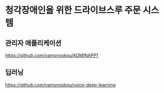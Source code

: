 # 청각장애인을 위한 드라이브스루 주문 시스템
## 관리자 애플리케이션

https://github.com/vamonoskpu/ADMINAPP1


## 딥러닝

https://github.com/vamonoskpu/voice-deep-learning


